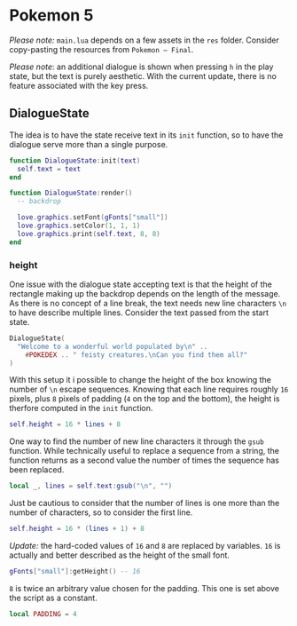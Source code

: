 # Pokemon 5

_Please note:_ `main.lua` depends on a few assets in the `res` folder. Consider copy-pasting the resources from `Pokemon — Final`.

_Please note_: an additional dialogue is shown when pressing `h` in the play state, but the text is purely aesthetic. With the current update, there is no feature associated with the key press.

## DialogueState

The idea is to have the state receive text in its `init` function, so to have the dialogue serve more than a single purpose.

```lua
function DialogueState:init(text)
  self.text = text
end

function DialogueState:render()
  -- backdrop

  love.graphics.setFont(gFonts["small"])
  love.graphics.setColor(1, 1, 1)
  love.graphics.print(self.text, 8, 8)
end
```

### height

One issue with the dialogue state accepting text is that the height of the rectangle making up the backdrop depends on the length of the message. As there is no concept of a line break, the text needs new line characters `\n` to have describe multiple lines. Consider the text passed from the start state.

```lua
DialogueState(
  "Welcome to a wonderful world populated by\n" ..
    #POKEDEX .. " feisty creatures.\nCan you find them all?"
)
```

With this setup it i possible to change the height of the box knowing the number of `\n` escape sequences. Knowing that each line requires roughly `16` pixels, plus `8` pixels of padding (`4` on the top and the bottom), the height is therfore computed in the `init` function.

```lua
self.height = 16 * lines + 8
```

One way to find the number of new line characters it through the `gsub` function. While technically useful to replace a sequence from a string, the function returns as a second value the number of times the sequence has been replaced.

```lua
local _, lines = self.text:gsub("\n", "")
```

Just be cautious to consider that the number of lines is one more than the number of characters, so to consider the first line.

```lua
self.height = 16 * (lines + 1) + 8
```

_Update:_ the hard-coded values of `16` and `8` are replaced by variables. `16` is actually and better described as the height of the small font.

```lua
gFonts["small"]:getHeight() -- 16
```

`8` is twice an arbitrary value chosen for the padding. This one is set above the script as a constant.

```lua
local PADDING = 4
```
